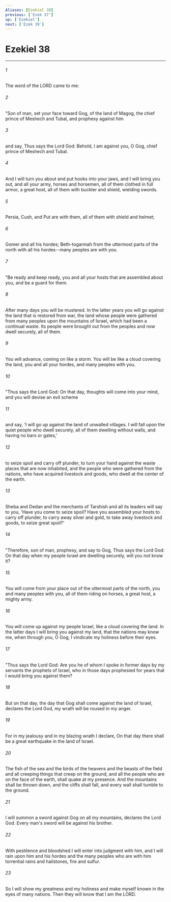 ```yaml
---
Aliases: [Ezekiel 38]
previous: ['Ezek 37']
up: ['Ezekiel']
next: ['Ezek 39']
---
```

# Ezekiel 38

***

 

###### 1 
The word of the LORD came to me: 
 

###### 2 
"Son of man, set your face toward Gog, of the land of Magog, the chief prince of Meshech and Tubal, and prophesy against him 
 

###### 3 
and say, Thus says the Lord God: Behold, I am against you, O Gog, chief prince of Meshech and Tubal. 
 

###### 4 
And I will turn you about and put hooks into your jaws, and I will bring you out, and all your army, horses and horsemen, all of them clothed in full armor, a great host, all of them with buckler and shield, wielding swords. 
 

###### 5 
Persia, Cush, and Put are with them, all of them with shield and helmet; 
 

###### 6 
Gomer and all his hordes; Beth-togarmah from the uttermost parts of the north with all his hordes--many peoples are with you.
 
 

###### 7 
"Be ready and keep ready, you and all your hosts that are assembled about you, and be a guard for them. 
 

###### 8 
After many days you will be mustered. In the latter years you will go against the land that is restored from war, the land whose people were gathered from many peoples upon the mountains of Israel, which had been a continual waste. Its people were brought out from the peoples and now dwell securely, all of them. 
 

###### 9 
You will advance, coming on like a storm. You will be like a cloud covering the land, you and all your hordes, and many peoples with you.
 
 

###### 10 
"Thus says the Lord God: On that day, thoughts will come into your mind, and you will devise an evil scheme 
 

###### 11 
and say, 'I will go up against the land of unwalled villages. I will fall upon the quiet people who dwell securely, all of them dwelling without walls, and having no bars or gates,' 
 

###### 12 
to seize spoil and carry off plunder, to turn your hand against the waste places that are now inhabited, and the people who were gathered from the nations, who have acquired livestock and goods, who dwell at the center of the earth. 
 

###### 13 
Sheba and Dedan and the merchants of Tarshish and all its leaders will say to you, 'Have you come to seize spoil? Have you assembled your hosts to carry off plunder, to carry away silver and gold, to take away livestock and goods, to seize great spoil?'
 
 

###### 14 
"Therefore, son of man, prophesy, and say to Gog, Thus says the Lord God: On that day when my people Israel are dwelling securely, will you not know it? 
 

###### 15 
You will come from your place out of the uttermost parts of the north, you and many peoples with you, all of them riding on horses, a great host, a mighty army. 
 

###### 16 
You will come up against my people Israel, like a cloud covering the land. In the latter days I will bring you against my land, that the nations may know me, when through you, O Gog, I vindicate my holiness before their eyes.
 
 

###### 17 
"Thus says the Lord God: Are you he of whom I spoke in former days by my servants the prophets of Israel, who in those days prophesied for years that I would bring you against them? 
 

###### 18 
But on that day, the day that Gog shall come against the land of Israel, declares the Lord God, my wrath will be roused in my anger. 
 

###### 19 
For in my jealousy and in my blazing wrath I declare, On that day there shall be a great earthquake in the land of Israel. 
 

###### 20 
The fish of the sea and the birds of the heavens and the beasts of the field and all creeping things that creep on the ground, and all the people who are on the face of the earth, shall quake at my presence. And the mountains shall be thrown down, and the cliffs shall fall, and every wall shall tumble to the ground. 
 

###### 21 
I will summon a sword against Gog on all my mountains, declares the Lord God. Every man's sword will be against his brother. 
 

###### 22 
With pestilence and bloodshed I will enter into judgment with him, and I will rain upon him and his hordes and the many peoples who are with him torrential rains and hailstones, fire and sulfur. 
 

###### 23 
So I will show my greatness and my holiness and make myself known in the eyes of many nations. Then they will know that I am the LORD.
 
